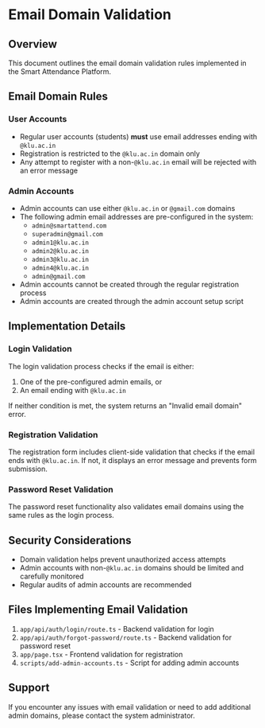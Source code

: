 # Email Domain Validation

## Overview

This document outlines the email domain validation rules implemented in the Smart Attendance Platform.

## Email Domain Rules

### User Accounts

- Regular user accounts (students) **must** use email addresses ending with `@klu.ac.in`
- Registration is restricted to the `@klu.ac.in` domain only
- Any attempt to register with a non-`@klu.ac.in` email will be rejected with an error message

### Admin Accounts

- Admin accounts can use either `@klu.ac.in` or `@gmail.com` domains
- The following admin email addresses are pre-configured in the system:
  - `admin@smartattend.com`
  - `superadmin@gmail.com`
  - `admin1@klu.ac.in`
  - `admin2@klu.ac.in`
  - `admin3@klu.ac.in`
  - `admin4@klu.ac.in`
  - `admin@gmail.com`
- Admin accounts cannot be created through the regular registration process
- Admin accounts are created through the admin account setup script

## Implementation Details

### Login Validation

The login validation process checks if the email is either:
1. One of the pre-configured admin emails, or
2. An email ending with `@klu.ac.in`

If neither condition is met, the system returns an "Invalid email domain" error.

### Registration Validation

The registration form includes client-side validation that checks if the email ends with `@klu.ac.in`. If not, it displays an error message and prevents form submission.

### Password Reset Validation

The password reset functionality also validates email domains using the same rules as the login process.

## Security Considerations

- Domain validation helps prevent unauthorized access attempts
- Admin accounts with non-`@klu.ac.in` domains should be limited and carefully monitored
- Regular audits of admin accounts are recommended

## Files Implementing Email Validation

1. `app/api/auth/login/route.ts` - Backend validation for login
2. `app/api/auth/forgot-password/route.ts` - Backend validation for password reset
3. `app/page.tsx` - Frontend validation for registration
4. `scripts/add-admin-accounts.ts` - Script for adding admin accounts

## Support

If you encounter any issues with email validation or need to add additional admin domains, please contact the system administrator.
